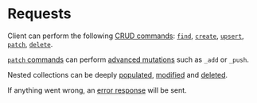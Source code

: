# Requests

Client can perform the following [CRUD commands](crud.md):
[`find`](crud.md#find-command), [`create`](crud.md#create-command),
[`upsert`](crud.md#upsert-command), [`patch`](crud.md#patch-command),
[`delete`](crud.md#delete-command).

[`patch` commands](patch.md) can perform
[advanced mutations](patch.md#advanced-patch-command) such as `_add` or `_push`.

Nested collections can be deeply
[populated](relations.md#populating-nested-collections),
[modified](relations.md#modifying-nested-collections) and
[deleted](relations.md#deleting-nested-collections).

If anything went wrong, an [error response](error.md) will be sent.
